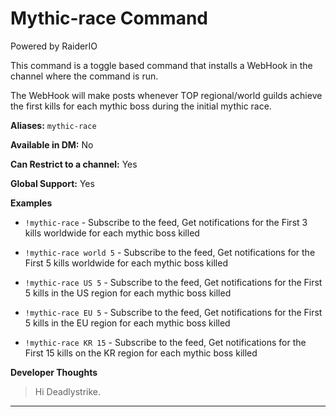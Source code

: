 # Mythic-race Command

Powered by RaiderIO

This command is a toggle based command that installs a WebHook in the channel where the command is run.


The WebHook will make posts whenever TOP regional/world guilds achieve the first kills for each mythic boss during the initial mythic race.

**Aliases:** `mythic-race`

**Available in DM:** No

**Can Restrict to a channel:** Yes

**Global Support:** Yes

**Examples**

* `!mythic-race` - Subscribe to the feed, Get notifications for the First 3 kills worldwide for each mythic boss killed

* `!mythic-race world 5` - Subscribe to the feed, Get notifications for the First 5 kills worldwide for each mythic boss killed

* `!mythic-race US 5` - Subscribe to the feed, Get notifications for the First 5 kills in the US region for each mythic boss killed

* `!mythic-race EU 5` - Subscribe to the feed, Get notifications for the First 5 kills in the EU region for each mythic boss killed

* `!mythic-race KR 15` - Subscribe to the feed, Get notifications for the First 15 kills on the KR region for each mythic boss killed

**Developer Thoughts**
>Hi Deadlystrike.
***
